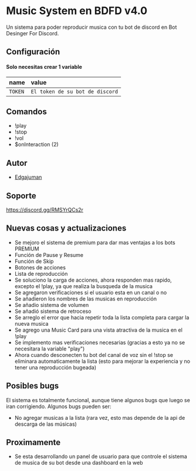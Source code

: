 
# Music System en BDFD v4.0

Un sistema para poder reproducir musica con tu bot de discord en Bot Desinger For Discord.


## Configuración

#### Solo necesitas crear 1 variable


| name | value     |
| :-------- | :------- |
| `TOKEN` | `El token de su bot de discord` | 

## Comandos
- !play
- !stop
- !vol
- $onInteraction (2)


## Autor

- [Edgajuman](https://github.com/edgajuman)


## Soporte

https://discord.gg/RMSYrQCs2r

## Nuevas cosas y actualizaciones
- Se mejoro el sistema de premium para dar mas ventajas a los bots PREMIUM
- Función de Pause y Resume
- Función de Skip
- Botones de acciones
- Lista de reproducción
- Se soluciono la carga de acciones, ahora responden mas rapido, excepto el !play, ya que realiza la busqueda de la musica
- Se agregaron verificaciones si el usuario esta en un canal o no
- Se añadieron los nombres de las musicas en reproducción
- Se añadio sistema de volumen
- Se añadió sistema de retroceso
- Se arreglo el error que hacia repetir toda la lista completa para cargar la nueva musica
- Se agrego una Music Card para una vista atractiva de la musica en el !play
- Se implemento mas verificaciones necesarias (gracias a esto ya no se necesitara la variable "play")
- Ahora cuando desconecten tu bot del canal de voz sin el !stop se eliminara automaticamente la lista (esto para mejorar la experiencia y no tener una reproducción bugeada)

## Posibles bugs
El sistema es totalmente funcional, aunque tiene algunos bugs que luego se iran corrigiendo.
Algunos bugs pueden ser:
- No agregar musicas a la lista (rara vez, esto mas depende de la api de descarga de las músicas)

## Proximamente
- Se esta desarrollando un panel de usuario para que controle el sistema de musica de su bot desde una dashboard en la web
